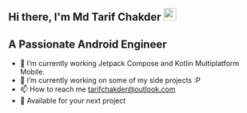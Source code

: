 ## Hi there, I'm Md Tarif Chakder <img src="https://media.giphy.com/media/hvRJCLFzcasrR4ia7z/giphy.gif" width="25px">
## A Passionate Android Engineer
- 🌱 I’m currently working Jetpack Compose and Kotlin Multiplatform Mobile.
- 🔭 I’m currently working on some of my side projects :P
- 📫 How to reach me tarifchakder@outlook.com
- 💌 Available for your next project

<!---
tarifchakder/tarifchakder is a ✨ special ✨ repository because its `README.md` (this file) appears on your GitHub profile.
You can click the Preview link to take a look at your changes.
--->
